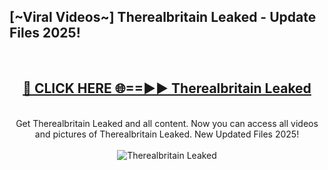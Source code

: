 <h2>[~Viral Videos~] Therealbritain Leaked - Update Files 2025!</h2>
<br>
<div align="center">
<h2><a href="https://betterlinks.top/A2PfLJ" rel="nofollow">🔴 CLICK HERE 🌐==►► Therealbritain Leaked</a></h2>
<br>
Get Therealbritain Leaked and all content. Now you can access all videos and pictures of Therealbritain Leaked. New Updated Files 2025!
<br>
<br>
<a href="https://betterlinks.top/A2PfLJ" rel="nofollow" data-target="animated-image.originalLink"><img src="https://i.ibb.co.com/WyWwxjT/player-gif2.gif" alt="Therealbritain Leaked" style="max-width: 100%; display: inline-block;" data-target="animated-image.originalImage"></a>
</div>
<br>
